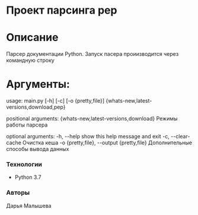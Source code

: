# Проект парсинга pep

# Описание
Парсер документации Python. Запуск пасера проиизводится через командную строку

# Аргументы:
usage: main.py [-h] [-c] [-o {pretty,file}]
               {whats-new,latest-versions,download,pep}

positional arguments:
  {whats-new,latest-versions,download}
                        Режимы работы парсера

optional arguments:
  -h, --help            show this help message and exit
  -c, --clear-cache     Очистка кеша
  -o {pretty,file}, --output {pretty,file}
                        Дополнительные способы вывода данных


### Технологии
- Python 3.7

### Авторы
Дарья Малышева
